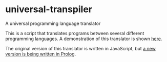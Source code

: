 # universal-transpiler
A universal programming language translator

This is a script that translates programs between several different programming languages.
A demonstration of this translator is shown [here](https://rawgit.com/jarble/transpiler-generator/master/javascript/pegjs_test.html).

The original version of this translator is written in JavaScript, but [a new version is being written in Prolog](transpiler-generator.pl).
